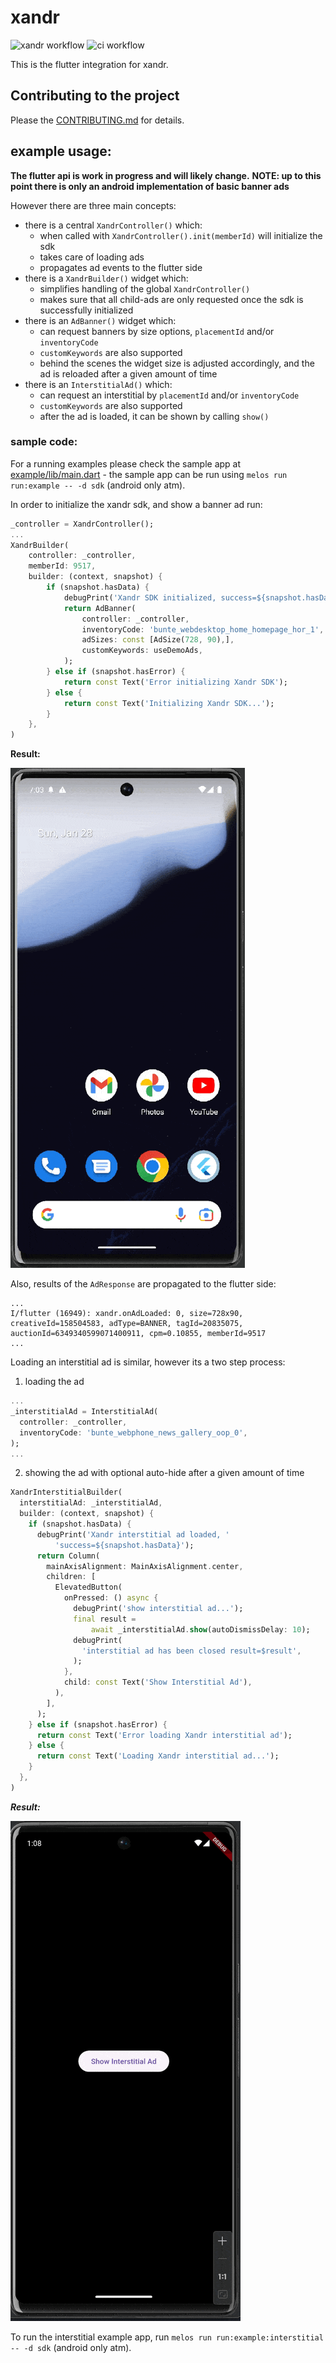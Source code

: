# xandr

![xandr workflow](https://github.com/thekorn/xandr/actions/workflows/xandr.yaml/badge.svg) ![ci workflow](https://github.com/thekorn/xandr/actions/workflows/ci.yaml/badge.svg)

This is the flutter integration for xandr.

## Contributing to the project

Please the [CONTRIBUTING.md](CONTRIBUTING.md) for details.

## example usage:

**The flutter api is work in progress and will likely change.**
**NOTE: up to this point there is only an android implementation of basic banner ads**

However there are three main concepts:
- there is a central `XandrController()` which:
  - when called with `XandrController().init(memberId)` will initialize the sdk
  - takes care of loading ads
  - propagates ad events to the flutter side
- there is a `XandrBuilder()` widget which:
  - simplifies handling of the global `XandrController()`
  - makes sure that all child-ads are only requested once the sdk is successfully initialized
- there is an `AdBanner()` widget which:
  - can request banners by size options, `placementId` and/or `inventoryCode`
  - `customKeywords` are also supported
  - behind the scenes the widget size is adjusted accordingly, and the ad is reloaded after a given amount of time
- there is an `InterstitialAd()` which:
  - can request an interstitial by `placementId` and/or `inventoryCode`
  - `customKeywords` are also supported
  - after the ad is loaded, it can be shown by calling `show()`

### sample code:

For a running examples please check the sample app at [example/lib/main.dart](packages/xandr/example/lib/main.dart) - the sample app can be run using `melos run run:example -- -d sdk` (android only atm).

In order to initialize the xandr sdk, and show a banner ad run:

```dart
_controller = XandrController();
...
XandrBuilder(
    controller: _controller,
    memberId: 9517,
    builder: (context, snapshot) {
        if (snapshot.hasData) {
            debugPrint('Xandr SDK initialized, success=${snapshot.hasData}');
            return AdBanner(
                controller: _controller,
                inventoryCode: 'bunte_webdesktop_home_homepage_hor_1',
                adSizes: const [AdSize(728, 90),],
                customKeywords: useDemoAds,
            );
        } else if (snapshot.hasError) {
            return const Text('Error initializing Xandr SDK');
        } else {
            return const Text('Initializing Xandr SDK...');
        }
    },
)
```

**Result:**

![](./docs/images/android_sample1.gif)

Also, results of the `AdResponse` are propagated to the flutter side:

```
...
I/flutter (16949): xandr.onAdLoaded: 0, size=728x90, creativeId=158504583, adType=BANNER, tagId=20835075, auctionId=6349340599071400911, cpm=0.10855, memberId=9517
...
```

Loading an interstitial ad is similar, however its a two step process:

  1. loading the ad

```dart
...
_interstitialAd = InterstitialAd(
  controller: _controller,
  inventoryCode: 'bunte_webphone_news_gallery_oop_0',
);
...
```

  2. showing the ad with optional auto-hide after a given amount of time

```dart
XandrInterstitialBuilder(
  interstitialAd: _interstitialAd,
  builder: (context, snapshot) {
    if (snapshot.hasData) {
      debugPrint('Xandr interstitial ad loaded, '
          'success=${snapshot.hasData}');
      return Column(
        mainAxisAlignment: MainAxisAlignment.center,
        children: [
          ElevatedButton(
            onPressed: () async {
              debugPrint('show interstitial ad...');
              final result =
                  await _interstitialAd.show(autoDismissDelay: 10);
              debugPrint(
                'interstitial ad has been closed result=$result',
              );
            },
            child: const Text('Show Interstitial Ad'),
          ),
        ],
      );
    } else if (snapshot.hasError) {
      return const Text('Error loading Xandr interstitial ad');
    } else {
      return const Text('Loading Xandr interstitial ad...');
    }
  },
)
```

***Result:***

![](./docs/images/android_interstitial.gif)

To run the interstitial example app, run `melos run run:example:interstitial -- -d sdk` (android only atm).